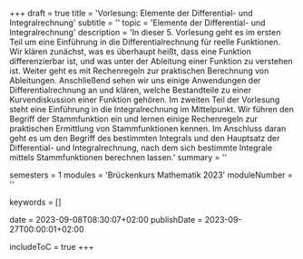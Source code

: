 +++
draft = true
title = 'Vorlesung: Elemente der Differential- und Integralrechnung'
subtitle = ''
topic = 'Elemente der Differential- und Integralrechnung'
description = 'In dieser 5. Vorlesung geht es im ersten Teil um eine Einführung in die Differentialrechnung für reelle Funktionen. Wir klären zunächst, was es überhaupt heißt, dass eine Funktion differenzierbar ist, und was unter der Ableitung einer Funktion zu verstehen ist. Weiter geht es mit Rechenregeln zur praktischen Berechnung von Ableitungen. Anschließend sehen wir uns einige Anwendungen der Differentialrechnung an und klären, welche Bestandteile zu einer Kurvendiskussion einer Funktion gehören. Im zweiten Teil der Vorlesung steht eine Einführung in die Integralrechnung im Mittelpunkt. Wir führen den Begriff der Stammfunktion ein und lernen einige Rechenregeln zur praktischen Ermittlung von Stammfunktionen kennen. Im Anschluss daran geht es um den Begriff des bestimmten Integrals und den Hauptsatz der Differential- und Integralrechnung, nach dem sich bestimmte Integrale mittels Stammfunktionen berechnen lassen.'
summary = ''

semesters = 1
modules = 'Brückenkurs Mathematik 2023'
moduleNumber = ''

keywords = []

date = 2023-09-08T08:30:07+02:00
publishDate = 2023-09-27T00:00:01+02:00

includeToC = true
+++
